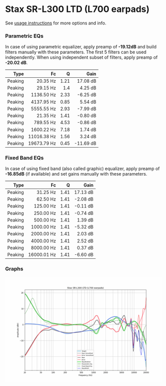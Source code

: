 # Stax SR-L300 LTD (L700 earpads)
See [usage instructions](https://github.com/jaakkopasanen/AutoEq#usage) for more options and info.

### Parametric EQs
In case of using parametric equalizer, apply preamp of **-19.12dB** and build filters manually
with these parameters. The first 5 filters can be used independently.
When using independent subset of filters, apply preamp of **-20.02 dB**.

| Type    | Fc          |    Q | Gain      |
|--------:|------------:|-----:|----------:|
| Peaking | 20.35 Hz    | 1.21 | 17.08 dB  |
| Peaking | 29.15 Hz    | 1.4  | 4.25 dB   |
| Peaking | 1136.50 Hz  | 2.33 | -6.25 dB  |
| Peaking | 4137.95 Hz  | 0.85 | 5.54 dB   |
| Peaking | 5555.55 Hz  | 2.93 | -7.99 dB  |
| Peaking | 21.35 Hz    | 1.41 | -0.80 dB  |
| Peaking | 789.55 Hz   | 4.53 | -0.86 dB  |
| Peaking | 1600.22 Hz  | 7.18 | 1.74 dB   |
| Peaking | 11016.38 Hz | 1.56 | 3.24 dB   |
| Peaking | 19673.79 Hz | 0.45 | -11.69 dB |

### Fixed Band EQs
In case of using fixed band (also called graphic) equalizer, apply preamp of **-16.85dB**
(if available) and set gains manually with these parameters.

| Type    | Fc          |    Q | Gain     |
|--------:|------------:|-----:|---------:|
| Peaking | 31.25 Hz    | 1.41 | 17.13 dB |
| Peaking | 62.50 Hz    | 1.41 | -2.08 dB |
| Peaking | 125.00 Hz   | 1.41 | -0.11 dB |
| Peaking | 250.00 Hz   | 1.41 | -0.74 dB |
| Peaking | 500.00 Hz   | 1.41 | 1.39 dB  |
| Peaking | 1000.00 Hz  | 1.41 | -5.32 dB |
| Peaking | 2000.00 Hz  | 1.41 | 2.03 dB  |
| Peaking | 4000.00 Hz  | 1.41 | 2.52 dB  |
| Peaking | 8000.00 Hz  | 1.41 | 0.37 dB  |
| Peaking | 16000.01 Hz | 1.41 | -6.60 dB |

### Graphs
![](./Stax%20SR-L300%20LTD%20(L700%20earpads).png)